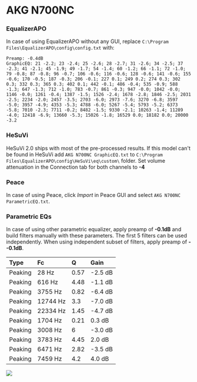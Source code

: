 # AKG N700NC

### EqualizerAPO
In case of using EqualizerAPO without any GUI, replace `C:\Program Files\EqualizerAPO\config\config.txt`
with:
```
Preamp: -0.4dB
GraphicEQ: 21 -2.2; 23 -2.4; 25 -2.6; 28 -2.7; 31 -2.6; 34 -2.5; 37 -2.3; 41 -2.1; 45 -1.9; 49 -1.7; 54 -1.4; 60 -1.2; 66 -1.1; 72 -1.0; 79 -0.8; 87 -0.8; 96 -0.7; 106 -0.6; 116 -0.6; 128 -0.6; 141 -0.6; 155 -0.6; 170 -0.5; 187 -0.3; 206 -0.1; 227 0.1; 249 0.2; 274 0.3; 302 0.3; 332 0.3; 365 0.3; 402 0.1; 442 -0.1; 486 -0.4; 535 -0.9; 588 -1.3; 647 -1.3; 712 -1.0; 783 -0.7; 861 -0.3; 947 -0.0; 1042 -0.0; 1146 -0.0; 1261 -0.4; 1387 -1.5; 1526 -2.4; 1678 -2.8; 1846 -2.5; 2031 -2.5; 2234 -2.0; 2457 -3.5; 2703 -6.0; 2973 -7.6; 3270 -6.8; 3597 -5.0; 3957 -4.9; 4353 -5.3; 4788 -6.0; 5267 -5.4; 5793 -5.2; 6373 -5.8; 7010 -2.3; 7711 -0.2; 8482 -1.5; 9330 -2.1; 10263 -1.4; 11289 -4.0; 12418 -6.9; 13660 -5.3; 15026 -1.8; 16529 0.0; 18182 0.0; 20000 -3.2
```

### HeSuVi
HeSuVi 2.0 ships with most of the pre-processed results. If this model can't be found in HeSuVi add
`AKG N700NC GraphicEQ.txt` to `C:\Program Files\EqualizerAPO\config\HeSuVi\eq\custom\` folder.
Set volume attenuation in the Connection tab for both channels to **-4**

### Peace
In case of using Peace, click *Import* in Peace GUI and select `AKG N700NC ParametricEQ.txt`.

### Parametric EQs
In case of using other parametric equalizer, apply preamp of **-0.1dB** and build filters manually
with these parameters. The first 5 filters can be used independently.
When using independent subset of filters, apply preamp of **--0.1dB**.

| Type    | Fc       |    Q | Gain    |
|:--------|:---------|:-----|:--------|
| Peaking | 28 Hz    | 0.57 | -2.5 dB |
| Peaking | 616 Hz   | 4.48 | -1.1 dB |
| Peaking | 3755 Hz  | 0.82 | -6.4 dB |
| Peaking | 12744 Hz | 3.3  | -7.0 dB |
| Peaking | 22334 Hz | 1.45 | -4.7 dB |
| Peaking | 1704 Hz  | 0.21 | 0.3 dB  |
| Peaking | 3008 Hz  | 6    | -3.0 dB |
| Peaking | 3783 Hz  | 4.45 | 2.0 dB  |
| Peaking | 6471 Hz  | 2.82 | -3.5 dB |
| Peaking | 7459 Hz  | 4.2  | 4.0 dB  |

![](https://raw.githubusercontent.com/jaakkopasanen/AutoEq/master/results/rtings/avg/AKG%20N700NC/AKG%20N700NC.png)